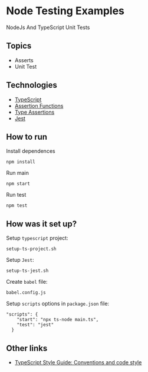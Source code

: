 # Node Testing Examples
NodeJs And TypeScript Unit Tests

## Topics
- Asserts
- Unit Test

## Technologies
- [TypeScript](https://www.typescriptlang.org/)
- [Assertion Functions](https://www.typescriptlang.org/docs/handbook/release-notes/typescript-3-7.html#assertion-functions)
- [Type Assertions](https://www.typescriptlang.org/docs/handbook/2/everyday-types)
- [Jest](https://jestjs.io/)

## How to run
Install dependences
```
npm install
```

Run main
```
npm start
```

Run test
```
npm test
```

## How was it set up?
Setup `typescript` project: 

```
setup-ts-project.sh
```

Setup `Jest`:

```
setup-ts-jest.sh
```

Create `babel` file:

```
babel.config.js
```

Setup `scripts` options in `package.json` file:
```
"scripts": {
    "start": "npx ts-node main.ts",
    "test": "jest"
  }
```

## Other links
- [TypeScript Style Guide: Conventions and code style](https://google.github.io/styleguide/tsguide.html)